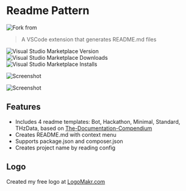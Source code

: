 # Readme Pattern
![Fork from](https://github.com/thomascsd/vscode-readme-pattern.git) 
> A VSCode extension that generates README.md files

![Visual Studio Marketplace Version](https://img.shields.io/visual-studio-marketplace/v/thomascsd.vscode-readme-pattern)
![Visual Studio Marketplace Downloads](https://img.shields.io/visual-studio-marketplace/d/thomascsd.vscode-readme-pattern)
![Visual Studio Marketplace Installs](https://img.shields.io/visual-studio-marketplace/i/thomascsd.vscode-readme-pattern)

![Screenshot](https://raw.githubusercontent.com/thomascsd/vscode-readme-pattern/master/images/screenshot.gif)

![Screenshot](https://raw.githubusercontent.com/thomascsd/vscode-readme-pattern/master/images/screenshot01.gif)

## Features

- Includes 4 readme templates: Bot, Hackathon, Minimal, Standard, THzData, based on [The-Documentation-Compendium](https://github.com/kylelobo/The-Documentation-Compendium)
- Creates README.md with context menu
- Supports package.json and composer.json
- Creates project name by reading config

## Logo

Created my free logo at [LogoMakr.com](https://logomakr.com/)
